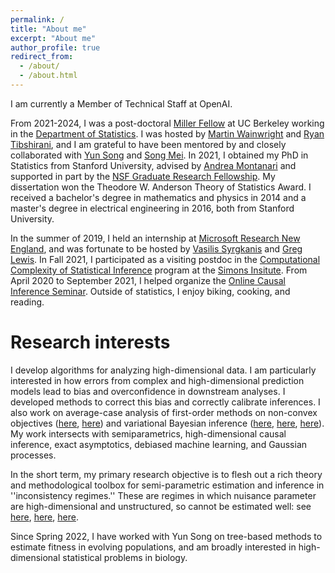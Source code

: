 ```yaml
---
permalink: /
title: "About me"
excerpt: "About me"
author_profile: true
redirect_from:
  - /about/
  - /about.html
---
```


I am currently a Member of Technical Staff at OpenAI.

From 2021-2024, I was a post-doctoral [Miller Fellow](https://miller.berkeley.edu/) at UC Berkeley working in the [Department of Statistics](https://statistics.berkeley.edu/). I was hosted by [Martin Wainwright](https://computing.mit.edu/martin-wainwright/) and [Ryan Tibshirani](https://www.stat.berkeley.edu/~ryantibs/), and I am grateful to have been mentored by and closely collaborated with [Yun Song](http://people.eecs.berkeley.edu/~yss/) and [Song Mei](https://www.stat.berkeley.edu/~songmei/). In 2021, I obtained my PhD in Statistics from Stanford University, advised by [Andrea Montanari](http://web.stanford.edu/~montanar/) and supported in part by the [NSF Graduate Research Fellowship](https://www.nsfgrfp.org/). My dissertation won the Theodore W. Anderson Theory of Statistics Award. I received a bachelor's degree in mathematics and physics in 2014 and a master's degree in electrical engineering in 2016, both from Stanford University.

In the summer of 2019, I held an internship at [Microsoft Research New England](https://www.microsoft.com/en-us/research/lab/microsoft-research-new-england/), and was fortunate to be hosted by [Vasilis Syrgkanis](https://vsyrgkanis.com/) and [Greg Lewis](https://www.gregmlewis.com/). In Fall 2021, I participated as a visiting postdoc in the [Computational Complexity of Statistical Inference](https://simons.berkeley.edu/programs/computational-complexity-statistical-inference) program at the [Simons Insitute](https://simons.berkeley.edu/homepage). From April 2020 to September 2021, I helped organize the [Online Causal Inference Seminar](https://sites.google.com/view/ocis/). Outside of statistics, I enjoy biking, cooking, and reading.

# Research interests

I develop algorithms for analyzing high-dimensional data. I am particularly interested in how errors from complex and high-dimensional prediction models lead to bias and overconfidence in downstream analyses. I developed methods to correct this bias and correctly calibrate inferences. I also work on average-case analysis of first-order methods on non-convex objectives ([here](https://proceedings.mlr.press/v125/celentano20a), [here](https://arxiv.org/abs/2112.07572)) and variational Bayesian inference ([here](https://projecteuclid.org/journals/annals-of-statistics/volume-51/issue-2/Local-convexity-of-the-TAP-free-energy-and-AMP-convergence/10.1214/23-AOS2257.short), [here](https://arxiv.org/abs/2208.09550), [here](https://drive.google.com/file/d/1ceYx2EqRLh4fFzqZQew7lSN8U0BoTo7c/view?usp=drive_link)). My work intersects with semiparametrics, high-dimensional causal inference, exact asymptotics, debiased machine learning, and Gaussian processes. 

In the short term, my primary research objective is to flesh out a rich theory and methodological toolbox for semi-parametric estimation and inference in ''inconsistency regimes.'' These are regimes in which nuisance parameter are high-dimensional and unstructured, so cannot be estimated well: see [here](https://arxiv.org/abs/2309.01362), [here](https://arxiv.org/abs/2107.14172), [here](https://arxiv.org/abs/2007.13716).

Since Spring 2022, I have worked with Yun Song on tree-based methods to estimate fitness in evolving populations, and am broadly interested in high-dimensional statistical problems in biology.

